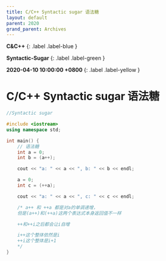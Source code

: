 ```yaml
---
title: C/C++ Syntactic sugar 语法糖
layout: default
parent: 2020
grand_parent: Archives
---
```


**C&C++**
{: .label .label-blue }

**Syntactic-Sugar**
{: .label .label-green }

**2020-04-10 10:00:00 +0800**
{: .label .label-yellow }


# C/C++ Syntactic sugar 语法糖

```c++
//Syntactic sugar

#include <iostream>
using namespace std;

int main() {
	// 语法糖
	int a = 0;
	int b = (a++);

	cout << "a: " << a << ", b: " << b << endl;

	a = 0;
	int c = (++a);

	cout << "a: " << a << ", c: " << c << endl;

	/* a++ 和 ++a 都是对a的单调递增，
	但是(a++)和(++a)这两个表达式本身返回值不一样

	++和++i之后都会让i自增

	i++这个整体依然是i
	++i这个整体是i+1
	*/
}
```